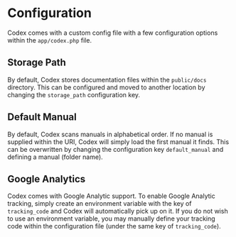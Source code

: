 # Configuration

Codex comes with a custom config file with a few configuration options within the `app/codex.php` file.

## Storage Path
By default, Codex stores documentation files within the `public/docs` directory. This can be configured and moved to another location by changing the `storage_path` configuration key.

## Default Manual
By default, Codex scans manuals in alphabetical order. If no manual is supplied within the URI, Codex will simply load the first manual it finds. This can be overwritten by changing the configuration key `default_manual` and defining a manual (folder name).

## Google Analytics
Codex comes with Google Analytic support. To enable Google Analytic tracking, simply create an environment variable with the key of `tracking_code` and Codex will automatically pick up on it. If you do not wish to use an environment variable, you may manually define your tracking code within the configuration file (under the same key of `tracking_code`).
